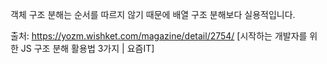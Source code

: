 객체 구조 분해는 순서를 따르지 않기 때문에 배열 구조 분해보다 실용적입니다. 

출처: https://yozm.wishket.com/magazine/detail/2754/ [시작하는 개발자를 위한 JS 구조 분해 활용법 3가지 | 요즘IT]
